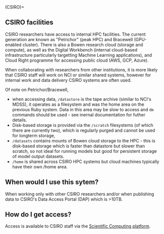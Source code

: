(CSIRO)=
## CSIRO facilities

CSIRO researchers have access to internal HPC facilities. The current generation are known as "Petrichor" (peak HPC) and Bracewell (GPU-enabled cluster). There is also a Bowen research cloud (storage and compute), as well as the Digital Workbench (internal cloud-based infrastructure particularly targetting Machine Learning applications), and Cloud Right programme for accessing public cloud (AWS, GCP, Azure). 

When collaborating with researchers from other institutions, it is more likely that CSIRO staff will work on NCI or similar shared systems, however for internal work and data delivery CSIRO systems are often used.

Of note on Petrichor/Bracewell, 
- when accessing data, `/datastore` is the tape archive (similar to NCI's MDSS), it operates as a filesystem and was the home area on the previous Ruby system. Data in this area may be slow to access and `dm` commands should be used - see inernal documentation for futher details. 
- Disk-based storage is provided via the `/scratch` filesystems (of which there are currently two), which is regularly purged and cannot be used for longterm storage, 
- `/datasets` contains mounts of Bowen cloud storage to the HPC - this is disk-based storage which is faster than datastore but slower than scratch, so not ideal for running models but good for persistent storage of model output datasets.
- `/home` is shared across CSIRO HPC systems but cloud machines typically have their own /home area.

## When would I use this sytem?

When working only with other CSIRO researchers and/or when publishing data to CSIRO's Data Access Portal (DAP) which is >10TB.

## How do I get access?

Access is available to CSIRO staff via the [Scientific Computing platform](https://sc.it.csiro.au/).
